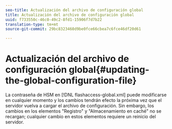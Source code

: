 ```yaml
---
seo-title: Actualización del archivo de configuración global
title: Actualización del archivo de configuración global
uuid: f733550c-46c0-49c2-8fd1-15906f7d7b22
translation-type: tm+mt
source-git-commit: 29bc8323460d9be0fce66cbea7c6fce46df20d61

---
```



# Actualización del archivo de configuración global{#updating-the-global-configuration-file}

La contraseña de HSM en [!DNL flashaccess-global.xml] puede modificarse en cualquier momento y los cambios tendrán efecto la próxima vez que el servidor vuelva a cargar el archivo de configuración. Sin embargo, los cambios en los elementos &quot;Registro&quot; y &quot;Almacenamiento en caché&quot; no se recargan; cualquier cambio en estos elementos requiere un reinicio del servidor.
